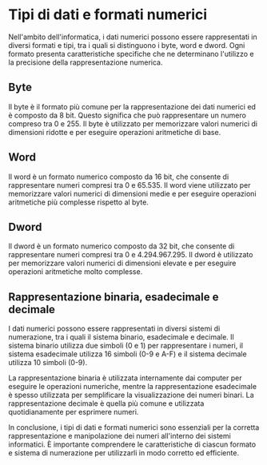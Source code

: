 # Tipi di dati e formati numerici

Nell'ambito dell'informatica, i dati numerici possono essere rappresentati in diversi formati e tipi, tra i quali si distinguono i byte, word e dword. Ogni formato presenta caratteristiche specifiche che ne determinano l'utilizzo e la precisione della rappresentazione numerica.

## Byte

Il byte è il formato più comune per la rappresentazione dei dati numerici ed è composto da 8 bit. Questo significa che può rappresentare un numero compreso tra 0 e 255. Il byte è utilizzato per memorizzare valori numerici di dimensioni ridotte e per eseguire operazioni aritmetiche di base.

## Word

Il word è un formato numerico composto da 16 bit, che consente di rappresentare numeri compresi tra 0 e 65.535. Il word viene utilizzato per memorizzare valori numerici di dimensioni medie e per eseguire operazioni aritmetiche più complesse rispetto al byte.

## Dword

Il dword è un formato numerico composto da 32 bit, che consente di rappresentare numeri compresi tra 0 e 4.294.967.295. Il dword è utilizzato per memorizzare valori numerici di dimensioni elevate e per eseguire operazioni aritmetiche molto complesse.

## Rappresentazione binaria, esadecimale e decimale

I dati numerici possono essere rappresentati in diversi sistemi di numerazione, tra i quali il sistema binario, esadecimale e decimale. Il sistema binario utilizza due simboli (0 e 1) per rappresentare i numeri, il sistema esadecimale utilizza 16 simboli (0-9 e A-F) e il sistema decimale utilizza 10 simboli (0-9).

La rappresentazione binaria è utilizzata internamente dai computer per eseguire le operazioni numeriche, mentre la rappresentazione esadecimale è spesso utilizzata per semplificare la visualizzazione dei numeri binari. La rappresentazione decimale è quella più comune e utilizzata quotidianamente per esprimere numeri.

In conclusione, i tipi di dati e formati numerici sono essenziali per la corretta rappresentazione e manipolazione dei numeri all'interno dei sistemi informatici. È importante comprendere le caratteristiche di ciascun formato e sistema di numerazione per utilizzarli in modo corretto ed efficiente.